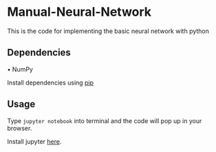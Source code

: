 # Manual-Neural-Network
This is the code for implementing the basic neural network with python
## Dependencies
• NumPy

Install dependencies using [pip](https://pip.pypa.io/en/stable/)
## Usage
Type `jupyter notebook` into terminal and the code will pop up in your browser.

Install jupyter [here](http://jupyter.readthedocs.io/en/latest/install.html).
